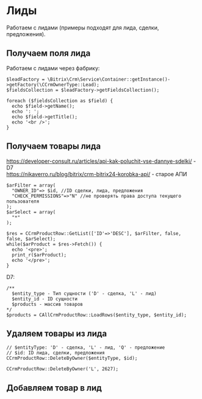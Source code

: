 # Лиды
Работаем с лидами (примеры подходят для лида, сделки, предложения).

## Получаем поля лида
Работаем с лидами через фабрику:

    $leadFactory = \Bitrix\Crm\Service\Container::getInstance()->getFactory(\CCrmOwnerType::Lead);
    $fieldsCollection = $leadFactory->getFieldsCollection();

    foreach ($fieldsCollection as $field) {
      echo $field->getName();
      echo ': ';
      echo $field->getTitle();
      echo '<br />';
    }

## Получаем товары лида
https://developer-consult.ru/articles/api-kak-poluchit-vse-dannye-sdelki/ - D7  
https://nikaverro.ru/blog/bitrix/crm-bitrix24-korobka-api/ - старое АПИ

    $arFilter = array(
      "OWNER_ID"=> $id, //ID сделки, лида, предложения
      "CHECK_PERMISSIONS"=>"N" //не проверять права доступа текущего пользователя
    );
    $arSelect = array(
      "*"
    );

    $res = CCrmProductRow::GetList(['ID'=>'DESC'], $arFilter, false, false, $arSelect);
    while($arProduct = $res->Fetch()) {
      echo '<pre>';
      print_r($arProduct);
      echo '</pre>';
    }

D7:

    /**
      $entity_type - Тип сущности ('D' - сделкa, 'L' - лид) 
      $entity_id - ID сущности
      $products - массив товаров
    */
    $products = CAllCrmProductRow::LoadRows($entity_type, $entity_id);

## Удаляем товары из лида

    // $entityType: 'D' - сделка, 'L' - лид, 'Q' - предложение
    // $id: ID лида, сделки, предложения
    CCrmProductRow::DeleteByOwner($entityType, $id);

    CCrmProductRow::DeleteByOwner('L', 2627);

## Добавляем товар в лид